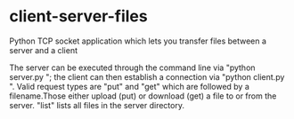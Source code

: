 # client-server-files
Python TCP socket application which lets you transfer files between a server and a client

The server can be executed through the command line via "python server.py <port number>"; the client can then establish a connection via "python client.py <hostname> <port> <request>". Valid request types are "put" and "get" which are followed by a filename.Those either upload (put) or download (get) a file to or from the server. "list" lists all files in the server directory.
